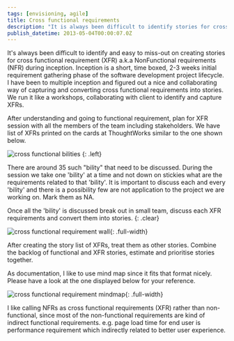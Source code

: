 ```yaml
---
tags: [envisioning, agile]
title: Cross functional requirements
description: "It is always been difficult to identify stories for cross functional requirement (XFR) a.k.a NonFunctional requirements (NFR) during inception (2-3 weeks of project kick-off/initiation phase). Here is the technique to do that in short 2-3 weeks project inception."
publish_datetime: 2013-05-04T00:00:07.0Z
---
```


It's always been difficult to identify and easy to miss-out on creating stories for cross functional requirement (XFR) a.k.a NonFunctional requirements (NFR) during inception. Inception is a short, time boxed, 2-3 weeks initial requirement gathering phase of the software development project lifecycle. I have been to multiple inception and figured out a nice and collaborating way of capturing and converting cross functional requirements into stories. We run it like a workshops, collaborating with client to identify and capture XFRs.

After understanding and going to functional requirement, plan for XFR session with all the members of the team including stakeholders. We have list of XFRs printed on the cards at ThoughtWorks similar to the one shown below.

![cross functional bilities](/assets/sunitblog/posts/images/cross-functional-requirements/cards.png)
{: .left}

There are around 35 such "bility" that need to be discussed. During the session we take one 'bility' at a time and not down on stickies what are the requirements related to that 'bility'. It is important to discuss each and every 'bility' and there is a possibility few are not application to the project we are working on. Mark them as NA.

Once all the 'bility' is discussed break out in small team, discuss each XFR requirements and convert them into stories.
{: .clear}

![cross functional requirement wall](/assets/sunitblog/posts/images/cross-functional-requirements/cards-wall.jpg){: .full-width}

After creating the story list of XFRs, treat them as other stories. Combine the backlog of functional and XFR stories, estimate and prioritise stories together.

As documentation,  I like to use mind map since it fits that format nicely. Please have a look at the one displayed below for your reference.

![cross functional requirement mindmap](/assets/sunitblog/posts/images/cross-functional-requirements/mind-map.png){: .full-width}

I like calling NFRs as cross functional requirements (XFR) rather than non-functional, since most of the non-functional requirements are kind of indirect functional requirements. e.g. page load time for end user is performance requirement which indirectly related to better user experience.



